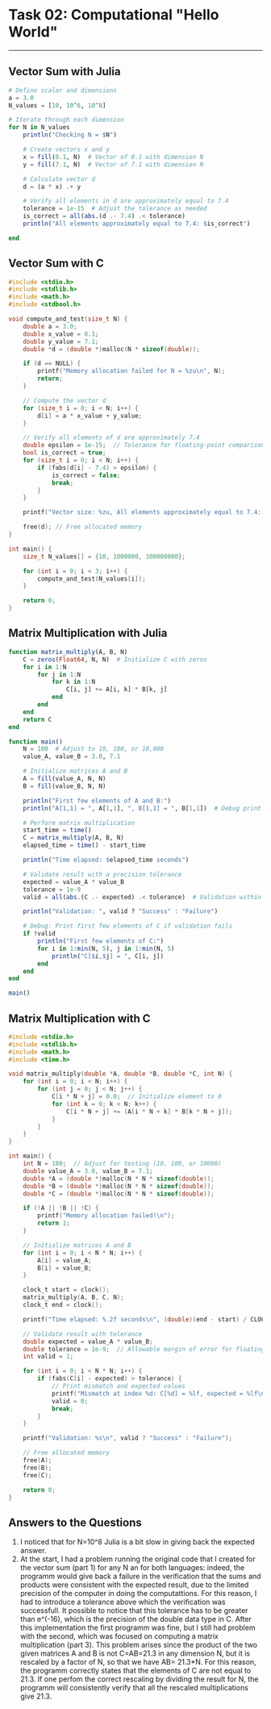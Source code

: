 # **Task 02: Computational "Hello World"** 
---

## **Vector Sum with Julia**
```Julia
# Define scalar and dimensions
a = 3.0
N_values = [10, 10^6, 10^8]

# Iterate through each dimension
for N in N_values
    println("Checking N = $N")

    # Create vectors x and y
    x = fill(0.1, N)  # Vector of 0.1 with dimension N
    y = fill(7.1, N)  # Vector of 7.1 with dimension N

    # Calculate vector d
    d = (a * x) .+ y

    # Verify all elements in d are approximately equal to 7.4
    tolerance = 1e-15  # Adjust the tolerance as needed
    is_correct = all(abs.(d .- 7.4) .< tolerance)
    println("All elements approximately equal to 7.4: $is_correct")

end
```

## **Vector Sum with C**
```C
#include <stdio.h>
#include <stdlib.h>
#include <math.h>
#include <stdbool.h>

void compute_and_test(size_t N) {
    double a = 3.0;
    double x_value = 0.1;
    double y_value = 7.1;
    double *d = (double *)malloc(N * sizeof(double));

    if (d == NULL) {
        printf("Memory allocation failed for N = %zu\n", N);
        return;
    }

    // Compute the vector d
    for (size_t i = 0; i < N; i++) {
        d[i] = a * x_value + y_value;
    }

    // Verify all elements of d are approximately 7.4
    double epsilon = 1e-15;  // Tolerance for floating-point comparison
    bool is_correct = true;
    for (size_t i = 0; i < N; i++) {
        if (fabs(d[i] - 7.4) > epsilon) {
            is_correct = false;
            break;
        }
    }

    printf("Vector size: %zu, All elements approximately equal to 7.4: %s\n", N, is_correct ? "true" : "false");

    free(d); // Free allocated memory
}

int main() {
    size_t N_values[] = {10, 1000000, 100000000};

    for (int i = 0; i < 3; i++) {
        compute_and_test(N_values[i]);
    }

    return 0;
}
```

## **Matrix Multiplication with Julia**
```Julia
function matrix_multiply(A, B, N)
    C = zeros(Float64, N, N)  # Initialize C with zeros
    for i in 1:N
        for j in 1:N
            for k in 1:N
                C[i, j] += A[i, k] * B[k, j]
            end
        end
    end
    return C
end

function main()
    N = 100  # Adjust to 10, 100, or 10,000
    value_A, value_B = 3.0, 7.1

    # Initialize matrices A and B
    A = fill(value_A, N, N)
    B = fill(value_B, N, N)

    println("First few elements of A and B:")
    println("A[1,1] = ", A[1,1], ", B[1,1] = ", B[1,1])  # Debug print for verification

    # Perform matrix multiplication
    start_time = time()
    C = matrix_multiply(A, B, N)
    elapsed_time = time() - start_time

    println("Time elapsed: $elapsed_time seconds")

    # Validate result with a precision tolerance
    expected = value_A * value_B
    tolerance = 1e-9
    valid = all(abs.(C .- expected) .< tolerance)  # Validation within tolerance

    println("Validation: ", valid ? "Success" : "Failure")

    # Debug: Print first few elements of C if validation fails
    if !valid
        println("First few elements of C:")
        for i in 1:min(N, 5), j in 1:min(N, 5)
            println("C[$i,$j] = ", C[i, j])
        end
    end
end

main()
```

## **Matrix Multiplication with C**
```C
#include <stdio.h>
#include <stdlib.h>
#include <math.h>
#include <time.h>

void matrix_multiply(double *A, double *B, double *C, int N) {
    for (int i = 0; i < N; i++) {
        for (int j = 0; j < N; j++) {
            C[i * N + j] = 0.0;  // Initialize element to 0
            for (int k = 0; k < N; k++) {
                C[i * N + j] += (A[i * N + k] * B[k * N + j]);
            }
        }
    }
}

int main() {
    int N = 100;  // Adjust for testing (10, 100, or 10000)
    double value_A = 3.0, value_B = 7.1;
    double *A = (double *)malloc(N * N * sizeof(double));
    double *B = (double *)malloc(N * N * sizeof(double));
    double *C = (double *)malloc(N * N * sizeof(double));

    if (!A || !B || !C) {
        printf("Memory allocation failed!\n");
        return 1;
    }

    // Initialize matrices A and B
    for (int i = 0; i < N * N; i++) {
        A[i] = value_A;
        B[i] = value_B;
    }

    clock_t start = clock();
    matrix_multiply(A, B, C, N);
    clock_t end = clock();

    printf("Time elapsed: %.2f seconds\n", (double)(end - start) / CLOCKS_PER_SEC);

    // Validate result with tolerance
    double expected = value_A * value_B;
    double tolerance = 1e-9;  // Allowable margin of error for floating-point calculations
    int valid = 1;

    for (int i = 0; i < N * N; i++) {
        if (fabs(C[i] - expected) > tolerance) {
            // Print mismatch and expected values
            printf("Mismatch at index %d: C[%d] = %lf, expected = %lf\n", i, i, C[i], expected);
            valid = 0;
            break;
        }
    }

    printf("Validation: %s\n", valid ? "Success" : "Failure");

    // Free allocated memory
    free(A);
    free(B);
    free(C);

    return 0;
}
```

## **Answers to the Questions**
1. I noticed that for N=10^8 Julia is a bit slow in giving back the expected answer.
2. At the start, I had a problem running the original code that I created for the vector sum (part 1) for any N an for both languages: indeed, the programm would give back a failure in the verification that the sums and products were consistent with the expected result, due to the limited precision of the computer in doing the computattions. For this reason, I had to introduce a tolerance above which the verification was successfull. It possible to notice that this tolerance has to be greater than e^(-16), which is the precision of the double data type in C. After this implementation the first programm was fine, but I still had problem with the second, which was focused on computing a matrix multiplication (part 3). This problem arises since the product of the two given matrices A and B is not C=AB=21.3 in any dimension N, but it is rescaled by a factor of N, so that we have AB= 21.3*N. For this reason, the programm correctly states that the elements of C are not equal to 21.3. If one perfom the correct rescaling by dividing the result for N, the programm will consistently verify that all the rescaled multiplications give 21.3.
